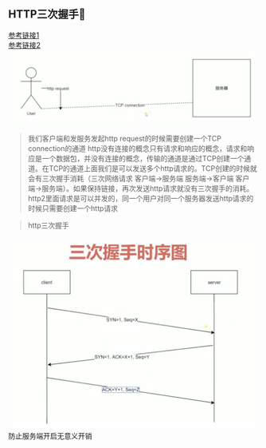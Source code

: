 ## HTTP三次握手🤝
[参考链接1](https://blog.csdn.net/qzcsu/article/details/72861891)<br/>
[参考链接2](https://blog.csdn.net/ityouknow/article/details/86710128)<br/>
![img](./http/2-2.png)

> 我们客户端和发服务发起http request的时候需要创建一个TCP connection的通道
http没有连接的概念只有请求和响应的概念，请求和响应是一个数据包，并没有连接的概念，传输的通道是通过TCP创建一个通道。在TCP的通道上面我们是可以发送多个http请求的。TCP创建的时候就会有三次握手消耗（三次网络请求 客户端->服务端 服务端->客户端 客户端->服务端）。如果保持链接，再次发送http请求就没有三次握手的消耗。http2里面请求是可以并发的，同一个用户对同一个服务器发送http请求的时候只需要创建一个http请求

> http三次握手 

![img](./http/2-3.png)
防止服务端开启无意义开销


